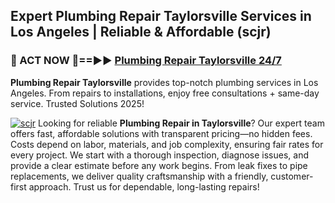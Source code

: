 ## Expert Plumbing Repair Taylorsville Services in Los Angeles | Reliable & Affordable (scjr)  

<h3>🚿 ACT NOW 🌟==►► <a href="https://tinyurl.com/2ne6vx2x" rel="nofollow">Plumbing Repair Taylorsville 24/7</a></h3>

**Plumbing Repair Taylorsville** provides top-notch plumbing services in Los Angeles. From repairs to installations, enjoy free consultations + same-day service. Trusted Solutions 2025!

[![scjr](https://i.imgur.com/4PFF4AK.jpeg)](https://tinyurl.com/2ne6vx2x)
Looking for reliable **Plumbing Repair in Taylorsville**? Our expert team offers fast, affordable solutions with transparent pricing—no hidden fees. Costs depend on labor, materials, and job complexity, ensuring fair rates for every project. We start with a thorough inspection, diagnose issues, and provide a clear estimate before any work begins. From leak fixes to pipe replacements, we deliver quality craftsmanship with a friendly, customer-first approach. Trust us for dependable, long-lasting repairs!